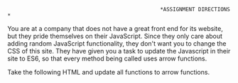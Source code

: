                                                     *ASSIGNMENT DIRECTIONS *
                                                    
You are at a company that does not have a great front end for its website, but they pride themselves on their JavaScript. 
Since they only care about adding random JavaScript functionality, they don't want you to change the CSS of this site. 
They have given you a task to update the Javascript in their site to ES6, so that every method being called uses arrow functions.

Take the following HTML and update all functions to arrow functions.
